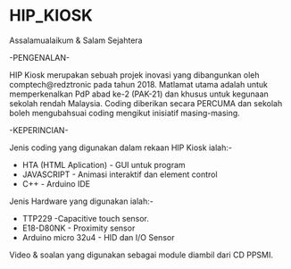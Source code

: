 # HIP_KIOSK

Assalamualaikum & Salam Sejahtera

-PENGENALAN-

HIP Kiosk merupakan sebuah projek inovasi yang dibangunkan oleh comptech@redztronic pada tahun 2018. Matlamat utama adalah untuk 
memperkenalkan PdP abad ke-2 (PAK-21) dan khusus untuk kegunaan sekolah rendah Malaysia.
Coding diberikan secara PERCUMA dan sekolah boleh mengubahsuai coding mengikut inisiatif masing-masing.

-KEPERINCIAN-

Jenis coding yang digunakan dalam rekaan HIP Kiosk ialah:-
* HTA (HTML Aplication) - GUI untuk program
* JAVASCRIPT - Animasi interaktif dan element control
* C++ - Arduino IDE

Jenis Hardware yang digunakan ialah:-
* TTP229 -Capacitive touch sensor.
* E18-D80NK - Proximity sensor
* Arduino micro 32u4 - HID dan I/O Sensor

Video & soalan yang digunakan sebagai module diambil dari CD PPSMI.



